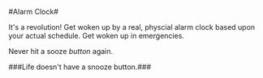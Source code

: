 #Alarm Clock#

It's a revolution!
Get woken up by a real, physcial alarm clock based upon your actual schedule.
Get woken up in emergencies.

Never hit a sooze *button* again.

###Life doesn't have a snooze button.###